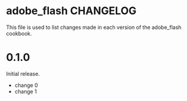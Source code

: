 # adobe_flash CHANGELOG

This file is used to list changes made in each version of the adobe_flash cookbook.

# 0.1.0

Initial release.

- change 0
- change 1

